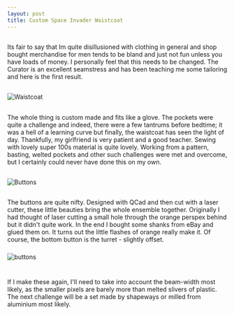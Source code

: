 ```yaml
---
layout: post
title: Custom Space Invader Waistcoat
---
```

##
Its fair to say that Im quite disillusioned with clothing in general and shop bought merchandise for men tends to be bland and just not fun unless you have loads of money. I personally feel that this needs to be changed. The Curator is an excellent seamstress and has been teaching me some tailoring and here is the first result.

##
![Waistcoat](http://farm6.staticflickr.com/5462/6937114888_18a658df46.jpg)

##
The whole thing is custom made and fits like a glove. The pockets were quite a challenge and indeed, there were a few tantrums before bedtime; it was a hell of a learning curve but finally, the waistcoat has seen the light of day. Thankfully, my girlfriend is very patient and a good teacher. Sewing with lovely super 100s material is quite lovely. Working from a pattern, basting, welted pockets and other such challenges were met and overcome, but I certainly could never have done this on my own. 

##
![Buttons](http://farm6.staticflickr.com/5235/6937115558_6b961ec157.jpg)

##
The buttons are quite nifty. Designed with QCad and then cut with a laser cutter, these little beauties bring the whole ensemble together. Originally I had thought of laser cutting a small hole through the orange perspex behind but it didn't quite work. In the end I bought some shanks from eBay and glued them on. It turns out the little flashes of orange really make it. Of course, the bottom button is the turret - slightly offset.

###
![buttons](http://farm8.staticflickr.com/7264/6881416048_9804c98b1f.jpg)

#
If I make these again, I'll need to take into account the beam-width most likely, as the smaller pixels are barely more than melted slivers of plastic. The next challenge will be a set made by shapeways or milled from aluminium most likely.


